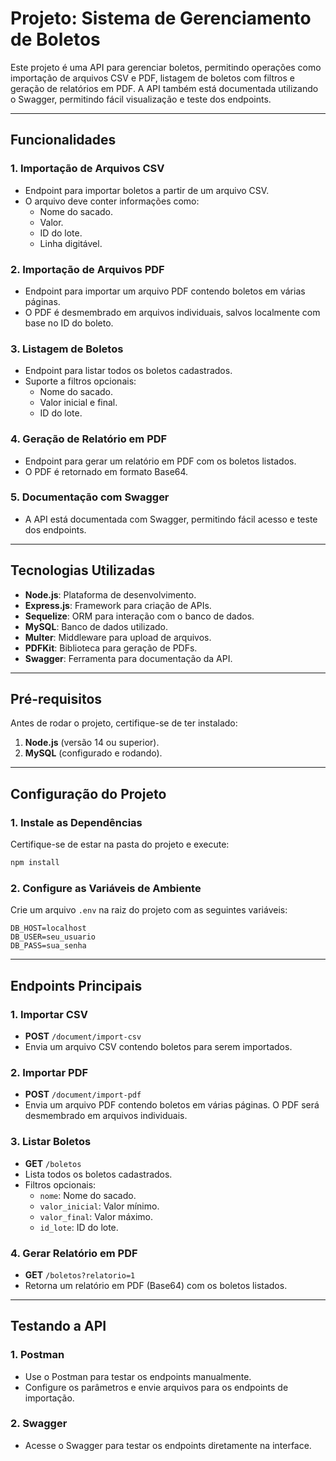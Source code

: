# Projeto: Sistema de Gerenciamento de Boletos

Este projeto é uma API para gerenciar boletos, permitindo operações como importação de arquivos CSV e PDF, listagem de boletos com filtros e geração de relatórios em PDF. A API também está documentada utilizando o Swagger, permitindo fácil visualização e teste dos endpoints.

---

## Funcionalidades

### 1. **Importação de Arquivos CSV**
- Endpoint para importar boletos a partir de um arquivo CSV.
- O arquivo deve conter informações como:
    - Nome do sacado.
    - Valor.
    - ID do lote.
    - Linha digitável.

### 2. **Importação de Arquivos PDF**
- Endpoint para importar um arquivo PDF contendo boletos em várias páginas.
- O PDF é desmembrado em arquivos individuais, salvos localmente com base no ID do boleto.

### 3. **Listagem de Boletos**
- Endpoint para listar todos os boletos cadastrados.
- Suporte a filtros opcionais:
    - Nome do sacado.
    - Valor inicial e final.
    - ID do lote.

### 4. **Geração de Relatório em PDF**
- Endpoint para gerar um relatório em PDF com os boletos listados.
- O PDF é retornado em formato Base64.

### 5. **Documentação com Swagger**
- A API está documentada com Swagger, permitindo fácil acesso e teste dos endpoints.

---

## Tecnologias Utilizadas

- **Node.js**: Plataforma de desenvolvimento.
- **Express.js**: Framework para criação de APIs.
- **Sequelize**: ORM para interação com o banco de dados.
- **MySQL**: Banco de dados utilizado.
- **Multer**: Middleware para upload de arquivos.
- **PDFKit**: Biblioteca para geração de PDFs.
- **Swagger**: Ferramenta para documentação da API.

---

## Pré-requisitos

Antes de rodar o projeto, certifique-se de ter instalado:

1. **Node.js** (versão 14 ou superior).
2. **MySQL** (configurado e rodando).

---

## Configuração do Projeto

### 1. Instale as Dependências
Certifique-se de estar na pasta do projeto e execute:
```bash
npm install
```

### 2. Configure as Variáveis de Ambiente
Crie um arquivo `.env` na raiz do projeto com as seguintes variáveis:
```env
DB_HOST=localhost
DB_USER=seu_usuario
DB_PASS=sua_senha
```

---

## Endpoints Principais

### 1. **Importar CSV**
- **POST** `/document/import-csv`
- Envia um arquivo CSV contendo boletos para serem importados.

### 2. **Importar PDF**
- **POST** `/document/import-pdf`
- Envia um arquivo PDF contendo boletos em várias páginas. O PDF será desmembrado em arquivos individuais.

### 3. **Listar Boletos**
- **GET** `/boletos`
- Lista todos os boletos cadastrados.
- Filtros opcionais:
    - `nome`: Nome do sacado.
    - `valor_inicial`: Valor mínimo.
    - `valor_final`: Valor máximo.
    - `id_lote`: ID do lote.

### 4. **Gerar Relatório em PDF**
- **GET** `/boletos?relatorio=1`
- Retorna um relatório em PDF (Base64) com os boletos listados.

---

## Testando a API

### 1. **Postman**
- Use o Postman para testar os endpoints manualmente.
- Configure os parâmetros e envie arquivos para os endpoints de importação.

### 2. **Swagger**
- Acesse o Swagger para testar os endpoints diretamente na interface.